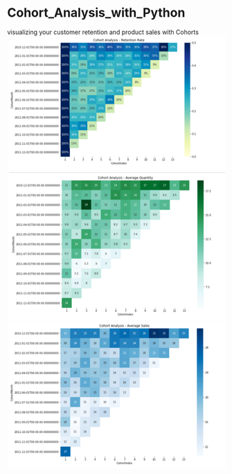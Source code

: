# Cohort_Analysis_with_Python
visualizing your customer retention and product sales with Cohorts
![](images/Img-1.png)
![](images/Img-2.png)
![](images/Img-3.png)
